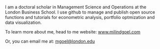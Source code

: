 I am a doctoral scholar in Management Science and Operations at the London Business School. I use github to manage and publish open source functions and tutorials for econometric analysis, portfolio optmization and data visualization. 

To learn more about me, head to me website: www.milindgoel.com 

Or, you can email me at: mgoel@london.edu

